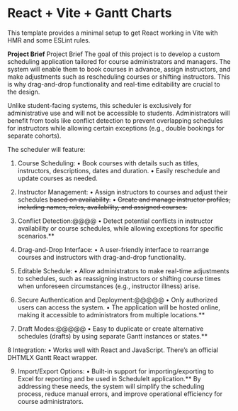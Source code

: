 # React + Vite + Gantt Charts

This template provides a minimal setup to get React working in Vite with HMR and some ESLint rules.


**Project Brief**
Project Brief
The goal of this project is to develop a custom scheduling application tailored for course administrators and managers. The system will enable them to book courses in advance, assign instructors, and make adjustments such as rescheduling courses or shifting instructors. This is why drag-and-drop functionality and real-time editability are crucial to the design.

Unlike student-facing systems, this scheduler is exclusively for administrative use and will not be accessible to students. Administrators will benefit from tools like conflict detection to prevent overlapping schedules for instructors while allowing certain exceptions (e.g., double bookings for separate cohorts).

The scheduler will feature:
1.	Course Scheduling:
•	Book courses with details such as titles, instructors, descriptions, dates and duration.
•	Easily reschedule and update courses as needed.

2.	Instructor Management:
•	Assign instructors to courses and adjust their schedules ~~based on availability.~~
•	~~Create and manage instructor profiles, including names, roles, availability, and assigned courses.~~

3.	Conflict Detection:@@@@
•	Detect potential conflicts in instructor availability or course schedules, while allowing exceptions for specific scenarios.**

4.	Drag-and-Drop Interface:
•	A user-friendly interface to rearrange courses and instructors with drag-and-drop functionality.

5.	Editable Schedule:
•	Allow administrators to make real-time adjustments to schedules, such as reassigning instructors or shifting course times when unforeseen circumstances (e.g., instructor illness) arise.

6.	Secure Authentication and Deployment:@@@@@
•	Only authorized users can access the system.
•	The application will be hosted online, making it accessible to administrators from multiple locations.**

7.	Draft Modes:@@@@@
•	Easy to duplicate or create alternative schedules (drafts) by using separate Gantt instances or states.**

8	Integration:
	•	Works well with React and JavaScript. There’s an official DHTMLX Gantt React wrapper.

9.	Import/Export Options:
	•	Built-in support for importing/exporting to Excel for reporting and be used in ScheduleIt application.**
By addressing these needs, the system will simplify the scheduling process, reduce manual errors, and improve operational efficiency for course administrators.
